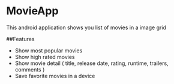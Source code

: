 # MovieApp

This android application shows you list of movies in a image grid 

##Features

- Show most popular movies 
- Show high rated movies
- Show movie detail ( title, release date, rating, runtime, trailers, comments )
- Save favorite movies in a device 
